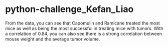 # python-challenge_Kefan_Liao

From the data, you can see that Capomulin and Ramicane treated the most mice as well as being the most successful in treating mice with tumors.
With a correlation of 0.84, you can also see there is a strong correlation between mouse weight and the average tumor volume. 

